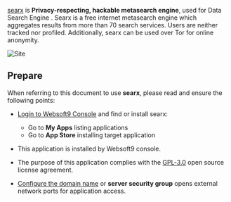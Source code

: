 [searx](https://searx.github.io/searx/) is **Privacy-respecting, hackable metasearch engine**, used for Data Search Engine . Searx is a free internet metasearch engine which aggregates results from more than 70 search services. Users are neither tracked nor profiled. Additionally, searx can be used over Tor for online anonymity.


![Site](https://libs.websoft9.com/Websoft9/DocsPicture/zh/searx/searx-gui-websoft9.png)


## Prepare

When referring to this document to use **searx**, please read and ensure the following points:

- [Login to Websoft9 Console](./login-console) and find or install searx:
  - Go to **My Apps** listing applications 
  - Go to **App Store** installing target application

- This application is installed by Websoft9 console.


- The purpose of this application complies with the [GPL-3.0](https://opensource.org/licenses/GPL-3.0) open source license agreement.


- [Configure the domain name](./domain-set) or **server security group** opens external network ports for application access.